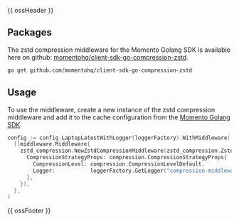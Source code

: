 {{ ossHeader }}

## Packages

The zstd compression middleware for the Momento Golang SDK is available here on github: [momentohq/client-sdk-go-compression-zstd](https://github.com/momentohq/client-sdk-go-compression-zstd).

```bash
go get github.com/momentohq/client-sdk-go-compression-zstd
```

## Usage

To use the middleware, create a new instance of the zstd compression middleware and add it to the cache configuration from the [Momento Golang SDK](https://github.com/momentohq/client-sdk-go).

```go
config := config.LaptopLatestWithLogger(loggerFactory).WithMiddleware(
  []middleware.Middleware{
    zstd_compression.NewZstdCompressionMiddleware(zstd_compression.ZstdCompressionMiddlewareProps{
      CompressionStrategyProps: compression.CompressionStrategyProps{
        CompressionLevel: compression.CompressionLevelDefault,
        Logger:           loggerFactory.GetLogger("compression-middleware"),
      },
    }),
  },
)
```

{{ ossFooter }}